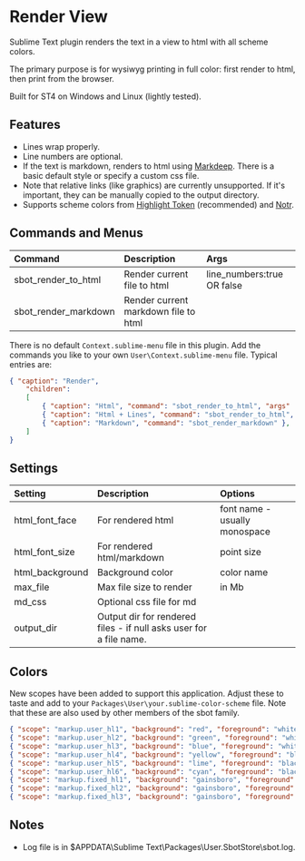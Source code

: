 # Render View

Sublime Text plugin renders the text in a view to html with all scheme colors.

The primary purpose is for wysiwyg printing in full color: first render to html, then print from the browser.

Built for ST4 on Windows and Linux (lightly tested).


## Features

- Lines wrap properly.
- Line numbers are optional.
- If the text is markdown, renders to html using [Markdeep](https://casual-effects.com/markdeep/).
  There is a basic default style or specify a custom css file.
- Note that relative links (like graphics) are currently unsupported. If it's important, they can be
  manually copied to the output directory.
- Supports scheme colors from [Highlight Token](https://github.com/cepthomas/SbotHighlight) (recommended)
  and [Notr](https://github.com/cepthomas/Notr).


## Commands and Menus

| Command                    | Description                          | Args                        |
| :--------                  | :-------                             | :-----                      |
| sbot_render_to_html        | Render current file to html          | line_numbers:true OR false  |
| sbot_render_markdown       | Render current markdown file to html |                             |

There is no default `Context.sublime-menu` file in this plugin.
Add the commands you like to your own `User\Context.sublime-menu` file. Typical entries are:
``` json
{ "caption": "Render",
    "children":
    [
        { "caption": "Html", "command": "sbot_render_to_html", "args" : { "line_numbers": false } },
        { "caption": "Html + Lines", "command": "sbot_render_to_html", "args" : { "line_numbers": true } },
        { "caption": "Markdown", "command": "sbot_render_markdown" },
    ]
}
```


## Settings

| Setting         | Description                | Options                                 |
| :--------       | :-------                   | :------                                 |
| html_font_face  | For rendered html          | font name - usually monospace           |
| html_font_size  | For rendered html/markdown | point size                              |
| html_background | Background color           | color name                              |
| max_file        | Max file size to render    | in Mb                                   |
| md_css          | Optional css file for md   |                                         |
| output_dir      | Output dir for rendered files - if null asks user for a file name. | |


## Colors

New scopes have been added to support this application. Adjust these to taste and add
to your `Packages\User\your.sublime-color-scheme` file.  Note that these are also used by other
members of the sbot family.

``` json
{ "scope": "markup.user_hl1", "background": "red", "foreground": "white" },
{ "scope": "markup.user_hl2", "background": "green", "foreground": "white" },
{ "scope": "markup.user_hl3", "background": "blue", "foreground": "white" },
{ "scope": "markup.user_hl4", "background": "yellow", "foreground": "black" },
{ "scope": "markup.user_hl5", "background": "lime", "foreground": "black" },
{ "scope": "markup.user_hl6", "background": "cyan", "foreground": "black" },
{ "scope": "markup.fixed_hl1", "background": "gainsboro", "foreground": "red" },
{ "scope": "markup.fixed_hl2", "background": "gainsboro", "foreground": "green" },
{ "scope": "markup.fixed_hl3", "background": "gainsboro", "foreground": "blue" },
```

## Notes

- Log file is in $APPDATA\Sublime Text\Packages\User\.SbotStore\sbot.log.
